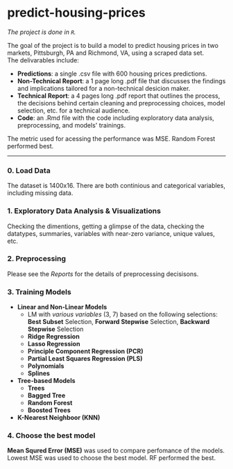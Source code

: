 # predict-housing-prices

*The project is done in `R`.*

The goal of the project is to build a model to predict housing prices in two markets, Pittsburgh, PA and Richmond, VA, using a scraped data set.  
The delivarables include:

* **Predictions**: a single .csv file with 600 housing prices predictions.
* **Non-Technical Report**: a 1 page long .pdf file that discusses the findings and implications tailored for a non-technical desicion maker.
* **Technical Report**: a 4 pages long .pdf report that outlines the process, the decisions behind certain cleaning and preprocessing choices, model selection, etc. for a technical audience.
* **Code**: an .Rmd file with the code including exploratory data analysis, preprocessing, and models' trainings. 

The metric used for acessing the performance was MSE. Random Forest performed best. 

---

### 0. Load Data
The dataset is 1400x16. There are both continious and categorical variables, including missing data.
### 1. Exploratory Data Analysis & Visualizations
Checking the dimentions, getting a glimpse of the data, checking the datatypes, summaries, variables with near-zero variance, unique values, etc.
### 2. Preprocessing
Please see the *Reports* for the details of preprocessing decisisons.
### 3. Training Models 
* **Linear and Non-Linear Models** 
  * LM with *various variables* (3, 7) based on the following selections:   
    **Best Subset** Selection, **Forward Stepwise** Selection, **Backward Stepwise** Selection
  * **Ridge Regression**
  * **Lasso Regression**
  * **Principle Component Regression (PCR)**
  * **Partial Least Squares Regression (PLS)**
  * **Polynomials**
  * **Splines**
* **Tree-based Models**
  * **Trees**
  * **Bagged Tree**
  * **Random Forest**
  * **Boosted Trees**
* **K-Nearest Neighboor (KNN)**

### 4. Choose the best model

**Mean Squred Error (MSE)** was used to compare perfomance of the models.   
Lowest MSE was used to choose the best model. RF performed the best.
